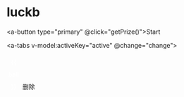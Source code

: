 # luckb

<a-button type="primary" @click="getPrize()">Start</a-button>

<a-tabs v-model:activeKey="active" @change="change">
<a-tab-pane key="dobule" tab="dobule ball"></a-tab-pane>
<a-tab-pane key="lucky" tab="lucky ball" force-render></a-tab-pane>
</a-tabs>

<div class="ball-container">
  <div v-for="(ar, arindx) in luckArr">
    <span :class="index + 1 <= len ? 'ball' : 'lastball' " v-for="(ball,index) in ar"> {{ ball }}</span>
    <a-button type="text" danger @click="delet(arindx)"><delete-outlined />删除</a-button>
    <delete-outlined />
  </div>
</div>

<script lang="ts">
 import { defineComponent } from 'vue';
  import { DeleteOutlined } from '@ant-design/icons-vue';
  export default defineComponent({
    components: {
      DeleteOutlined
    },
  });
</script>

<script setup lang="ts">
  import { ref, reactive, watch, computed, provide } from "vue";
  const luckArr = ref<[]>([[]])
  const active = ref<string>('dobule')

  const isdoblue = computed<Boolean>(() => active.value === 'dobule')

  change('dobule')

  const len = computed<number>(() => isdoblue.value ? 6 : 5)

  function getBallLen() {
    const redMax = isdoblue.value ? 33 : 35
    const bluMax = isdoblue.value ? 16 : 12
    return { redMax, bluMax }
  }

  function getBalls() {
    const { redMax, bluMax } = getBallLen()
    const redArr = new Array(redMax).fill('1').map((i, ind) => ind + 1)
    const blueArr = new Array(bluMax).fill('1').map((i, ind) => ind + 1)
    return { redArr, blueArr }
  }

  function getPrize() {

    const { redMax, bluMax } = getBallLen()
    const { redArr, blueArr } =  getBalls()

    const redBall = new Set()
    const blueBall = new Set()

    for (let i = redMax, le = redMax - len.value; i > le; i-- ) {
      const radom = Math.random() * i
      const index: number = radom === 0 ? 0 : Math.floor(radom)
      redBall.add(redArr[index])
      redArr.splice(index, 1)
    }

    const redB = [...redBall].sort((a, b) => a - b).map((i: number) => i < 10 ? `0${i}` : i )

    for (let i = bluMax, le = bluMax - 7 + len.value; i > le; i--) {
      const radom = Math.random() * i
      const index: number = radom === 0 ? 0 : Math.floor(radom)
      blueBall.add(blueArr[index])
      blueArr.splice(index, 1)
    }

    const blueB = [...blueBall].sort((a, b) => a - b).map((i: number) => i < 10 ? `0${i}` : i )

    luckArr.value.push([...redB, ...blueB])

    localStorage.setItem(active.value, JSON.stringify(luckArr.value))
  }

  function change(tab) {
    luckArr.value = JSON.parse(localStorage.getItem(tab)) || []
  }

  function delet (delIndex: number) {
    console.log('delet', delIndex);
    luckArr.value.splice(delIndex, 1)
    localStorage.setItem(active.value, JSON.stringify(luckArr.value))
  }

</script>
<style scoped>
  .ball-container {
  }

  .ball-container span {
    display: inline-block;
    font-weight: bold;
    margin: 2px;
    width: 2em;
    text-align: center;
    line-height: 2em;
    border-radius: 50%;
    font-size: 14px;
    color: white;
    user-select: none;
  }

  .ball {
    background: linear-gradient(270deg, #c50701, #e62c60);
  }
  .lastball {
    background: blue;
  }

</style>
